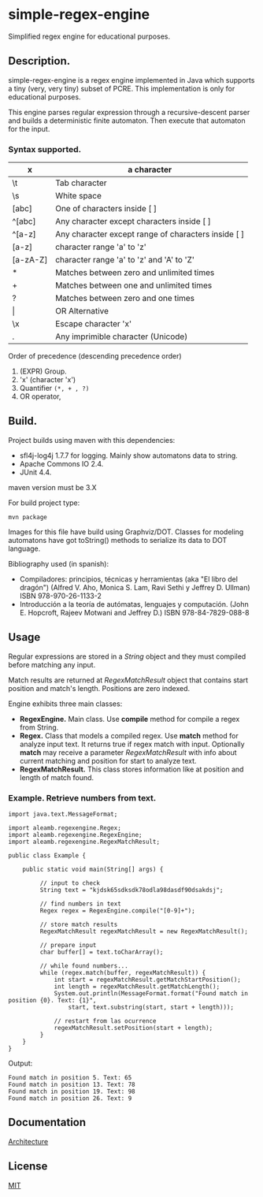# simple-regex-engine

Simplified regex engine for educational purposes.

## Description.

simple-regex-engine is a regex engine implemented in Java which supports a tiny (very, very tiny) subset of PCRE. This implementation is only for educational purposes.

This engine parses regular expression through a recursive-descent parser and builds a deterministic finite automaton. Then execute that automaton for the input.

### Syntax supported.


| x        | a character                                         |
|----------|-----------------------------------------------------|
| \t       | Tab character                                       |
| \s       | White space                                         |
| [abc]    | One of characters inside [ ]                        |
| ^[abc]   | Any character except characters inside [ ]          |
| ^[a-z]   | Any character except range of characters inside [ ] |
| [a-z]    | character range 'a' to 'z'                          |
| [a-zA-Z] | character range 'a' to 'z' and 'A' to 'Z'           |
| *        | Matches between zero and unlimited times            |
| +        | Matches between one and unlimited times             |
| ?        | Matches between zero and one times                  |
| \|       | OR Alternative                                      |
| \x       | Escape character 'x'                                |
| .        | Any imprimible character (Unicode)                  |

Order of precedence (descending precedence order)

1. (EXPR) Group.
2. 'x' (character 'x')
3. Quantifier `(*, + , ?)`
4. OR operator,


## Build.

Project builds using maven with this dependencies:


* sfl4j-log4j 1.7.7 for logging. Mainly show automatons data to string.
* Apache Commons IO 2.4.
* JUnit 4.4.


maven version must be 3.X

For build project type:

`mvn package`

Images for this file have build using Graphviz/DOT. Classes for modeling automatons have got toString() methods to serialize its data to DOT language.

Bibliography used (in spanish):

* Compiladores: principios, técnicas y herramientas	(aka "El libro del dragón") (Alfred V. Aho, Monica S. Lam, Ravi Sethi y Jeffrey D. Ullman) ISBN 978-970-26-1133-2
* Introducción a la teoría de autómatas, lenguajes y computación. (John E. Hopcroft, Rajeev Motwani and Jeffrey D.) ISBN 978-84-7829-088-8

## Usage

Regular expressions are stored in a *String* object and they must compiled before matching any input.

Match results are returned at *RegexMatchResult* object that contains start position and match's length. Positions are zero indexed.

Engine exhibits three main classes:

* **RegexEngine.** Main class. Use **compile** method for compile a regex from String.
* **Regex.** Class that models a compiled regex. Use **match** method for analyze input text. It returns true if regex match with input. Optionally **match** may receive a parameter *RegexMatchResult* with info about current matching and position for start to analyze text.
* **RegexMatchResult.** This class stores information like at position and length of match found.

### Example. Retrieve numbers from text.


```
import java.text.MessageFormat;

import aleamb.regexengine.Regex;
import aleamb.regexengine.RegexEngine;
import aleamb.regexengine.RegexMatchResult;

public class Example {

    public static void main(String[] args) {

         // input to check
         String text = "kjdsk65sdksdk78odla98dasdf90dsakdsj";

         // find numbers in text
         Regex regex = RegexEngine.compile("[0-9]+");

         // store match results
         RegexMatchResult regexMatchResult = new RegexMatchResult();

         // prepare input
         char buffer[] = text.toCharArray();

         // while found numbers...
         while (regex.match(buffer, regexMatchResult)) {
             int start = regexMatchResult.getMatchStartPosition();
             int length = regexMatchResult.getMatchLength();
             System.out.println(MessageFormat.format("Found match in position {0}. Text: {1}",
                 start, text.substring(start, start + length)));

             // restart from las ocurrence
             regexMatchResult.setPosition(start + length);
         }
    }
}
```

Output:

```
Found match in position 5. Text: 65
Found match in position 13. Text: 78
Found match in position 19. Text: 98
Found match in position 26. Text: 9
```

## Documentation

[Architecture](https://github.com/aleamb/simple-regex-engine/blob/master/doc/architecture.md)

## License

[MIT](https://github.com/aleamb/simple-regex-engine/blob/master/LICENSE.md)
